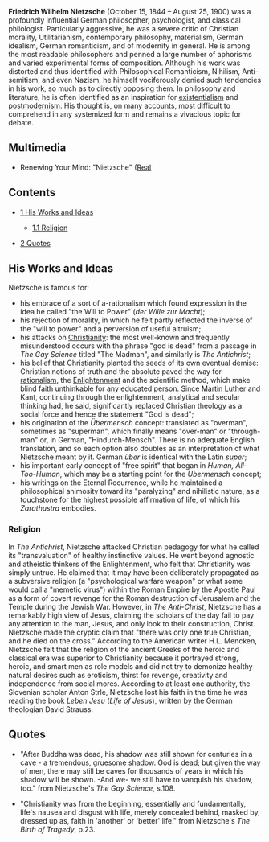 **Friedrich Wilhelm Nietzsche** (October 15, 1844 – August 25,
1900) was a profoundly influential German philosopher,
psychologist, and classical philologist. Particularly aggressive,
he was a severe critic of Christian morality, Utilitarianism,
contemporary philosophy, materialism, German idealism, German
romanticism, and of modernity in general. He is among the most
readable philosophers and penned a large number of aphorisms and
varied experimental forms of composition. Although his work was
distorted and thus identified with Philosophical Romanticism,
Nihilism, Anti-semitism, and even Nazism, he himself vociferously
denied such tendencies in his work, so much as to directly opposing
them. In philosophy and literature, he is often identified as an
inspiration for [existentialism](Existentialism "Existentialism")
and [postmodernism](Postmodernism "Postmodernism"). His thought is,
on many accounts, most difficult to comprehend in any systemized
form and remains a vivacious topic for debate.

## Multimedia

-   Renewing Your Mind: "Nietzsche"
    ([Real](http://riven.ligonier.org/playlists/rym20041123.m3u)

## Contents

-   [1 His Works and Ideas](#His_Works_and_Ideas)
    -   [1.1 Religion](#Religion)

-   [2 Quotes](#Quotes)

## His Works and Ideas

Nietzsche is famous for:

-   his embrace of a sort of a-rationalism which found expression
    in the idea he called "the Will to Power" (*der Wille zur Macht*);
-   his rejection of morality, in which he felt partly reflected
    the inverse of the "will to power" and a perversion of useful
    altruism;
-   his attacks on [Christianity](Christianity "Christianity"): the
    most well-known and frequently misunderstood occurs with the phrase
    "god is dead" from a passage in *The Gay Science* titled "The
    Madman", and similarly is *The Antichrist*;
-   his belief that Christianity planted the seeds of its own
    eventual demise: Christian notions of truth and the absolute paved
    the way for [rationalism](Rationalism "Rationalism"), the
    [Enlightenment](Age_of_Enlightenment "Age of Enlightenment") and
    the scientific method, which make blind faith unthinkable for any
    educated person. Since
    [Martin Luther](Martin_Luther "Martin Luther") and Kant, continuing
    through the enlightenment, analytical and secular thinking had, he
    said, significantly replaced Christian theology as a social force
    and hence the statement "God is dead";
-   his origination of the *Übermensch* concept: translated as
    "overman", sometimes as "superman", which finally means "over-man"
    or "through-man" or, in German, "Hindurch-Mensch". There is no
    adequate English translation, and so each option also doubles as an
    interpretation of what Nietzsche meant by it. German *über* is
    identical with the Latin *super*;
-   his important early concept of "free spirit" that began in
    *Human, All-Too-Human*, which may be a starting point for the
    *Übermensch* concept;
-   his writings on the Eternal Recurrence, while he maintained a
    philosophical animosity toward its "paralyzing" and nihilistic
    nature, as a touchstone for the highest possible affirmation of
    life, of which his *Zarathustra* embodies.

### Religion

In *The Antichrist*, Nietzsche attacked Christian pedagogy for what
he called its "transvaluation" of healthy instinctive values. He
went beyond agnostic and atheistic thinkers of the Enlightenment,
who felt that Christianity was simply untrue. He claimed that it
may have been deliberately propagated as a subversive religion (a
"psychological warfare weapon" or what some would call a "memetic
virus") within the Roman Empire by the Apostle Paul as a form of
covert revenge for the Roman destruction of Jerusalem and the
Temple during the Jewish War. However, in *The Anti-Christ*,
Nietzsche has a remarkably high view of Jesus, claiming the
scholars of the day fail to pay any attention to the man, Jesus,
and only look to their construction, Christ. Nietzsche made the
cryptic claim that "there was only one true Christian, and he died
on the cross." According to the American writer H.L. Mencken,
Nietzsche felt that the religion of the ancient Greeks of the
heroic and classical era was superior to Christianity because it
portrayed strong, heroic, and smart men as role models and did not
try to demonize healthy natural desires such as eroticism, thirst
for revenge, creativity and independence from social mores.
According to at least one authority, the Slovenian scholar Anton
Strle, Nietzsche lost his faith in the time he was reading the book
*Leben Jesu* (*Life of Jesus*), written by the German theologian
David Strauss.

## Quotes

-   "After Buddha was dead, his shadow was still shown for
    centuries in a cave - a tremendous, gruesome shadow. God is dead;
    but given the way of men, there may still be caves for thousands of
    years in which his shadow will be shown. -And we- we still have to
    vanquish his shadow, too." from Nietzsche's *The Gay Science*,
    s.108.

-   "Christianity was from the beginning, essentially and
    fundamentally, life's nausea and disgust with life, merely
    concealed behind, masked by, dressed up as, faith in 'another' or
    'better' life." from Nietzsche's *The Birth of Tragedy*, p.23.



